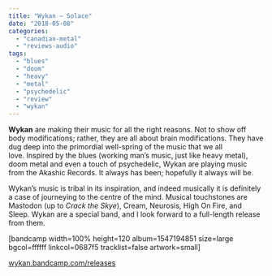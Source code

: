 ```yaml
---
title: "Wykan – Solace"
date: "2018-05-08"
categories: 
  - "canadian-metal"
  - "reviews-audio"
tags: 
  - "blues"
  - "doom"
  - "heavy"
  - "metal"
  - "psychedelic"
  - "review"
  - "wykan"
---
```


**Wykan** are making their music for all the right reasons. Not to show off body modifications; rather, they are all about brain modifications. They have dug deep into the primordial well-spring of the music that we all love. Inspired by the blues (working man’s music, just like heavy metal), doom metal and even a touch of psychedelic, Wykan are playing music from the Akashic Records. It always has been; hopefully it always will be.

Wykan’s music is tribal in its inspiration, and indeed musically it is definitely a case of journeying to the centre of the mind. Musical touchstones are Mastodon (up to _Crack the Skye_), Cream, Neurosis, High On Fire, and Sleep. Wykan are a special band, and I look forward to a full-length release from them.

\[bandcamp width=100% height=120 album=1547194851 size=large bgcol=ffffff linkcol=0687f5 tracklist=false artwork=small\]

[wykan.bandcamp.com/releases](https://wykan.bandcamp.com/releases)
